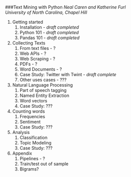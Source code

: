 ###Text Mining with Python
*Neal Caren and Katherine Furl*   
*University of North Carolina, Chapel Hill*


1. Getting started
   1. Installation - *draft completed*
   2. Python 101 - *draft completed*
   3. Pandas 101 - *draft completed*
1. Collecting Texts
	1. From text files - ?
	2. Web APIs - ?
	3. Web Scraping - ?
	4. PDFs - ?
	5. Word Documents - ?
	4. Case Study: Twitter with Twint - *draft complete*
	5. Other uses cases - ??? 
3. Natural Language Processing
   1. Part of speech tagging
   2. Named Entity Extraction
   3. Word vectors
   4. Case Study:  ???
2. Counting words
 	1. Frequencies
 	2. Sentiment
 	3. Case Study:  ???
4. Analysis
   1. Classification
   2. Topic Modeling
   3. Case Study:  ???
5. Appendix
   1. Pipelines - ?
   2. Train/test out of sample
   3. Bigrams? 

   
   